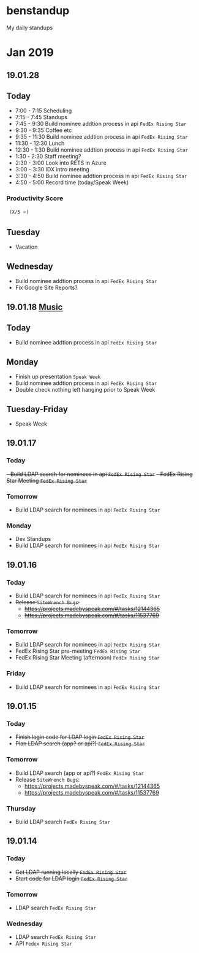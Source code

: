 # benstandup
My daily standups

# Jan 2019

## 19.01.28
## Today
- 7:00 -  7:15 Scheduling
- 7:15 - 7:45 Standups
- 7:45 - 9:30 Build nominee addtion process in api `FedEx Rising Star`
- 9:30 - 9:35 Coffee etc
- 9:35 - 11:30 Build nominee addtion process in api `FedEx Rising Star`
- 11:30 - 12:30 Lunch
- 12:30 - 1:30 Build nominee addtion process in api `FedEx Rising Star`
- 1:30 - 2:30 Staff meeting?
- 2:30 - 3:00 Look into RETS in Azure
- 3:00 - 3:30 IDX intro meeting
- 3:30 - 4:50 Build nominee addtion process in api `FedEx Rising Star`
- 4:50 - 5:00 Record time (today/Speak Week)

### Productivity Score 
     (X/5 ⭐️)

## Tuesday
- Vacation
## Wednesday
- Build nominee addtion process in api `FedEx Rising Star`
- Fix Google Site Reports?

## 19.01.18 [Music](https://open.spotify.com/user/benjbailey/playlist/4ADqoZ32z8eHzNXK2Lx9DU?si=F-LUktquQluzrUU3jqLtkA)
## Today
- Build nominee addtion process in api `FedEx Rising Star`
## Monday
- Finish up presentation `Speak Week`
- Build nominee addtion process in api `FedEx Rising Star`
- Double check nothing left hanging prior to Speak Week
## Tuesday-Friday
- Speak Week
## 19.01.17
### Today
~~- Build LDAP search for nominees in api `FedEx Rising Star`~~
~~- FedEx Rising Star Meeting `FedEx Rising Star`~~
### Tomorrow
- Build LDAP search for nominees in api `FedEx Rising Star`
### Monday
- Dev Standups
- Build LDAP search for nominees in api `FedEx Rising Star`
## 19.01.16
### Today
- Build LDAP search for nominees in api `FedEx Rising Star`
- ~~Release `SiteWrench Bugs`:~~
  - ~~https://projects.madebyspeak.com/#/tasks/12144365~~
  - ~~https://projects.madebyspeak.com/#/tasks/11537769~~
### Tomorrow
- Build LDAP search for nominees in api `FedEx Rising Star`
- FedEx Rising Star pre-meeting `FedEx Rising Star`
- FedEx Rising Star Meeting (afternoon) `FedEx Rising Star`
### Friday
- Build LDAP search for nominees in api `FedEx Rising Star`

## 19.01.15
### Today
- ~~Finish login code for LDAP login `FedEx Rising Star`~~
- ~~Plan LDAP search (app? or api?) `FedEx Rising Star`~~
### Tomorrow
- Build LDAP search (app or api?) `FedEx Rising Star`
- Release `SiteWrench Bugs`:
  - https://projects.madebyspeak.com/#/tasks/12144365
  - https://projects.madebyspeak.com/#/tasks/11537769
### Thursday
- Build LDAP search `FedEx Rising Star`

## 19.01.14
### Today
- ~~Get LDAP running locally `FedEx Rising Star`~~
- ~~Start code for LDAP login `FedEx Rising Star`~~

### Tomorrow
- LDAP search `FedEx Rising Star`

### Wednesday
- LDAP search `FedEx Rising Star`
- API `Fedex Rising Star`
